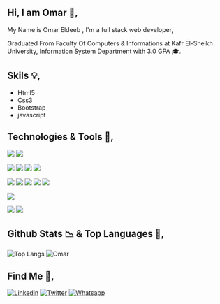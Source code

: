 ## Hi, I am Omar 👋,

 <p>My Name is Omar Eldeeb , I'm a full stack web developer,
 <p> Graduated From Faculty Of Computers & Informations at Kafr El-Sheikh University, Information System Department with 3.0 GPA 🎓.</p>

## Skils 💡, 
- Html5
- Css3
- Bootstrap
- javascript





## Technologies & Tools 🔧,
![](https://img.shields.io/badge/Github-informational?style=flat&logo=github&logoColor=fenchviolet&color=gray)
![](https://img.shields.io/badge/Git-informational?style=flat&logo=git&logoColor=fenchviolet&color=gray)

![](https://img.shields.io/badge/android_studio-informational?style=flat&logo=android-studio&logoColor=fenchviolet&color=gray)
![](https://img.shields.io/badge/visual_studio-informational?style=flat&logo=visual-studio&logoColor=purple&color=gray)
![](https://img.shields.io/badge/VS_code-informational?style=flat&logo=visual-studio&logoColor=blue&color=gray)
![](https://img.shields.io/badge/atom-informational?style=flat&logo=atom&logoColor=green&color=gray)

![](https://img.shields.io/badge/Html5-informational?style=flat&logo=html5&logoColor=fenchviolet&color=gray)
![](https://img.shields.io/badge/Css3-informational?style=flat&logo=css3&logoColor=blue&color=gray)
![](https://img.shields.io/badge/Bootstrap-informational?style=flat&logo=bootstrap&logoColor=fenchviolet&color=gray)
![](https://img.shields.io/badge/Javascript-informational?style=flat&logo=javascript&logoColor=fenchviolet&color=gray)
![](https://img.shields.io/badge/React.js-informational?style=flat&logo=react&logoColor=fenchviolet&color=gray)

![](https://img.shields.io/badge/Node.js-informational?style=flat&logo=node.js&logoColor=fenchviolet&color=gray)

![](https://img.shields.io/badge/Fontawesome-informational?style=flat&logo=fontawesome&logoColor=fenchviolet&color=gray)
![](https://img.shields.io/badge/google_fonts-informational?style=flat&logo=google-fonts&logoColor=fenchviolet&color=gray)





## Github Stats 📉  & Top Languages 🤖, 

![Top Langs](https://github-readme-stats.vercel.app/api/top-langs/?username=Omar-Eldeeb98&show_icons=true&layout=compact&&langs_count=10&theme=dark)
![Omar](https://github-readme-stats.vercel.app/api?username=Omar-Eldeeb98&count_private=true&show_icons=true&theme=dark)


##  Find Me 💬,

[![Linkedin](https://img.shields.io/badge/Linkedin-0077B5?style=for-the-badge&logo=Linkedin&logoColor=blue&color=white)](https://www.linkedin.com/in/omar-eldeeb-60a130199/_)
[![Twitter](https://img.shields.io/badge/twitter-0077B5?style=for-the-badge&logo=twitter&logoColor=blue&color=white)](https://www.linkedin.com/in/omar-eldeeb-60a130199/_)
[![Whatsapp](https://img.shields.io/badge/whatsapp-0077B5?style=for-the-badge&logo=Whatsapp&logoColor=green&color=white)](https://wa.me/+201220506973)

